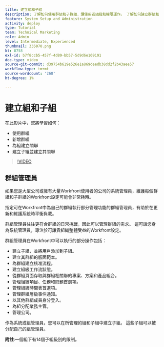 ```yaml
---
title: 建立組和子組
description: 了解如何使用群組和子群組，讓使用者組織和權限運作。 了解如何建立群組和子群組。
feature: System Setup and Administration
activity: deploy
type: Tutorial
team: Technical Marketing
role: Admin
level: Intermediate, Experienced
thumbnail: 335070.png
kt: 8758
exl-id: b7f8ccb5-457f-4d89-bb57-5d9d6e169191
doc-type: video
source-git-commit: d39754b619e526e1a869deedb38dd2f2b43aee57
workflow-type: tm+mt
source-wordcount: '268'
ht-degree: 1%

---
```


# 建立組和子組

在此影片中，您將學習如何：

* 使用群組
* 新增群組
* 為組建立關聯
* 建立子組並建立其關聯

>[!VIDEO](https://video.tv.adobe.com/v/335070/?quality=12)

## 群組管理員

如果您是大型公司或擁有大量Workfront使用者的公司的系統管理員，維護每個群組和子群組的Workfront設定可能會非常耗時。

指定可在Workfront中為自己的群組執行部分管理功能的群組管理員，有助於在更新和維護系統時平衡負載。

群組管理員往往更符合群組的日常挑戰，因此可以管理群組的需求。 這可讓您身為系統管理員，專注於可讓貴組織整體受益的Workfront設定。

群組管理員在Workfront中可以執行的部分操作包括：

* 建立子組，並將用戶添加到子組。
* 建立其群組的版面範本。
* 為群組建立核准流程。
* 建立組級工作流狀態。
* 從群組頁面存取與群組相關聯的專案、方案和產品組合。
* 管理組級項目、任務和問題首選項。
* 管理組級時間表首選項。
* 管理群組層級事件通知。
* 以其他群組成員身分登入。
* 為組分配業務主管。
* 管理公司。

作為系統或組管理員，您可以在所管理的組和子組中建立子組。 這些子組可以被分配自己的組管理員。

**附註**:一個組下有14個子組級別的限制。
